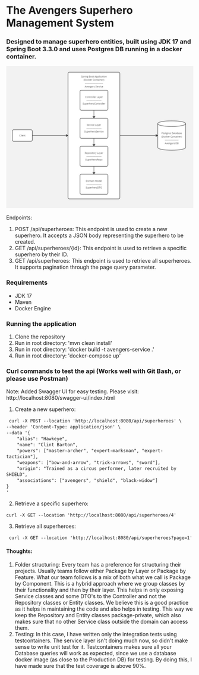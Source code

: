 # The Avengers Superhero Management System

### Designed to manage superhero entities, built using JDK 17 and Spring Boot 3.3.0 and uses Postgres DB running in a docker container.

![Flow](docs/Avengers.jpg)

Endpoints:
1. POST /api/superheroes: This endpoint is used to create a new superhero. It accepts a JSON body representing the superhero to be created.  
2. GET /api/superheroes/{id}: This endpoint is used to retrieve a specific superhero by their ID.  
3. GET /api/superheroes: This endpoint is used to retrieve all superheroes. It supports pagination through the page query parameter.

### Requirements
- JDK 17
- Maven
- Docker Engine

### Running the application
1. Clone the repository
2. Run in root directory: 'mvn clean install'
3. Run in root directory: 'docker build -t avengers-service .'
4. Run in root directory: 'docker-compose up'

### Curl commands to test the api (Works well with Git Bash, or please use Postman)
Note: Added Swagger UI for easy testing. Please visit: http://localhost:8080/swagger-ui/index.html
1. Create a new superhero:
```
 curl -X POST --location 'http://localhost:8080/api/superheroes' \
--header 'Content-Type: application/json' \
--data '{
    "alias": "Hawkeye",
    "name": "Clint Barton",
    "powers": ["master-archer", "expert-marksman", "expert-tactician"],
    "weapons": ["bow-and-arrow", "trick-arrows", "sword"],
    "origin": "Trained as a circus performer, later recruited by SHIELD",
    "associations": ["avengers", "shield", "black-widow"]
}
'
```

2. Retrieve a specific superhero:
```
curl -X GET --location 'http://localhost:8080/api/superheroes/4' 
```

3. Retrieve all superheroes:
```
 curl -X GET --location 'http://localhost:8080/api/superheroes?page=1'
```

#### Thoughts:
1. Folder structuring: Every team has a preference for structuring their projects. Usually teams follow either Package by Layer or Package by Feature.
                       What our team follows is a mix of both what we call is Package by Component. This is a hybrid approach where we group classes by their functionality and then by their layer.
                       This helps in only exposing Service classes and some DTO's to the Controller and not the Repository classes or Entity classes. We believe this is a good practice as it helps in maintaining the code and also helps in testing.
                       This way we keep the Repository and Entity classes package-private, which also makes sure that no other Service class outside the domain can access them.
2. Testing: In this case, I have written only the integration tests using testcontainers. The service layer isn't doing much now, so didn't make sense to write unit test for it.
            Testcontainers makes sure all your Database queries will work as expected, since we use a database docker image (as close to the Production DB) for testing.
            By doing this, I have made sure that the test coverage is above 90%.